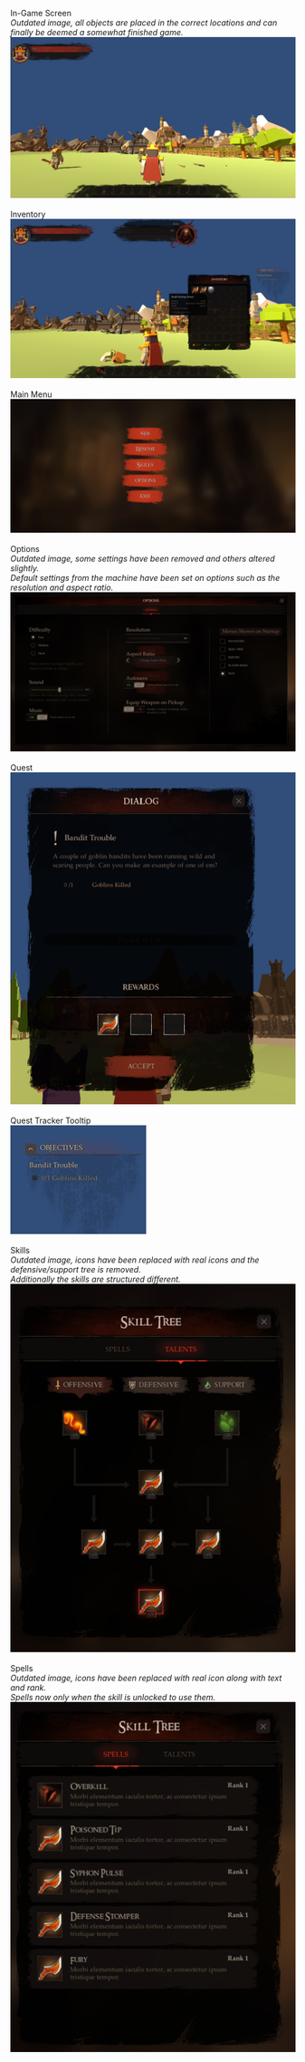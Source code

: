 In-Game Screen 
<br />
*Outdated image, all objects are placed in the correct locations and can finally be deemed a somewhat finished game.*
<br />
![Alt text](Screenshots/GameScreen.PNG?raw=true "Game Screen")
<br />
<br />
Inventory <br />
![Alt text](Screenshots/Inventory_Quest_Enemy_Example.PNG?raw=true "Inventory & Quest Tooltip")
<br />
<br />
Main Menu <br />
![Alt text](Screenshots/MainMenu.PNG?raw=true "Main Menu")
<br />
<br />
Options <br />
*Outdated image, some settings have been removed and others altered slightly.*<br /> 
*Default settings from the machine have been set on options such as the resolution and aspect ratio.*
<br />
![Alt text](Screenshots/Options.PNG?raw=true "Options")
<br />
<br />
Quest <br />
![Alt text](Screenshots/Quest.PNG?raw=true "Quest")
<br />
<br />
Quest Tracker Tooltip <br />
![Alt text](Screenshots/QuestTracker.PNG?raw=true "Quest Tracker")
<br />
<br />
Skills <br />
*Outdated image, icons have been replaced with real icons and the defensive/support tree is removed.*<br />
*Additionally the skills are structured different.*
<br />
![Alt text](Screenshots/Skills.PNG?raw=true "Skills")
<br />
<br />
Spells <br />
*Outdated image, icons have been replaced with real icon along with text and rank.* <br />
*Spells now only when the skill is unlocked to use them.*
<br />
![Alt text](Screenshots/Spells.PNG?raw=true "Spells")
